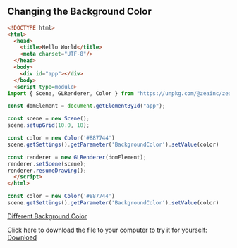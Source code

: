 
## Changing the Background Color


```html
<!DOCTYPE html>
<html>
  <head>
    <title>Hello World</title>
    <meta charset="UTF-8"/>
  </head>
  <body>
    <div id="app"></div>
  </body>
  <script type=module>
import { Scene, GLRenderer, Color } from "https://unpkg.com/@zeainc/zea-engine@1.0.5/dist/index.esm.js"

const domElement = document.getElementById("app");

const scene = new Scene();
scene.setupGrid(10.0, 10);

const color = new Color('#887744')
scene.getSettings().getParameter('BackgroundColor').setValue(color)

const renderer = new GLRenderer(domElement);
renderer.setScene(scene);
renderer.resumeDrawing();
  </script>
</html>
```


```javascript
const color = new Color('#887744')
scene.getSettings().getParameter('BackgroundColor').setValue(color)
```


[Different Background Color](./HelloWorld-DifferentBackgroundColor.html ':include :type=iframe width=100% height=800px')

Click here to download the file to your computer to try it for yourself: 
<a id="raw-url" href="./tutorials/HelloWorld-DifferentBackgroundColor.html" download>Download</a>